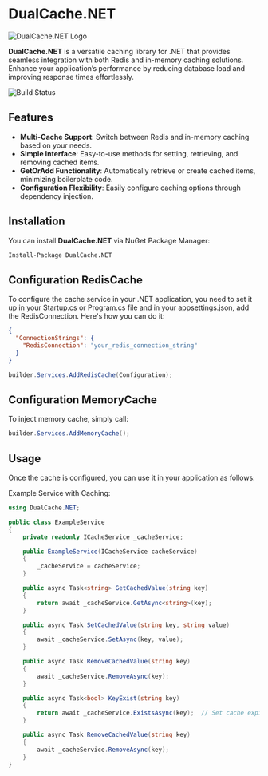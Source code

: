 # DualCache.NET

![DualCache.NET Logo](https://gulivera.net/DualCache.Net-90x90.png)

**DualCache.NET** is a versatile caching library for .NET that provides seamless integration with both Redis and in-memory caching solutions. Enhance your application’s performance by reducing database load and improving response times effortlessly.

![Build Status](https://github.com/guliv3r/DualCache.NET/actions/workflows/build-test.yml/badge.svg)

## Features

- **Multi-Cache Support**: Switch between Redis and in-memory caching based on your needs.
- **Simple Interface**: Easy-to-use methods for setting, retrieving, and removing cached items.
- **GetOrAdd Functionality**: Automatically retrieve or create cached items, minimizing boilerplate code.
- **Configuration Flexibility**: Easily configure caching options through dependency injection.

## Installation

You can install **DualCache.NET** via NuGet Package Manager:

```bash
Install-Package DualCache.NET
```

## Configuration RedisCache
To configure the cache service in your .NET application, you need to set it up in your Startup.cs or Program.cs file and in your appsettings.json, add the RedisConnection. 
Here's how you can do it:
```json
{
  "ConnectionStrings": {
    "RedisConnection": "your_redis_connection_string"
  }
}
```
```csharp
builder.Services.AddRedisCache(Configuration);
```

## Configuration MemoryCache
To inject memory cache, simply call:
```csharp
builder.Services.AddMemoryCache();
```

## Usage
Once the cache is configured, you can use it in your application as follows:

Example Service with Caching:
```csharp
using DualCache.NET;

public class ExampleService
{
    private readonly ICacheService _cacheService;

    public ExampleService(ICacheService cacheService)
    {
        _cacheService = cacheService;
    }

    public async Task<string> GetCachedValue(string key)
    {
        return await _cacheService.GetAsync<string>(key);
    }

    public async Task SetCachedValue(string key, string value)
    {
        await _cacheService.SetAsync(key, value);
    }

    public async Task RemoveCachedValue(string key)
    {
        await _cacheService.RemoveAsync(key);
    }

    public async Task<bool> KeyExist(string key)
    {
        return await _cacheService.ExistsAsync(key);  // Set cache expiration to 15 minutes
    }

    public async Task RemoveCachedValue(string key)
    {
        await _cacheService.RemoveAsync(key);
    }
}
```
